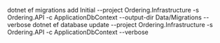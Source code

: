 dotnet ef migrations add Initial --project Ordering.Infrastructure -s Ordering.API -c ApplicationDbContext --output-dir Data/Migrations --verbose
dotnet ef database update --project Ordering.Infrastructure -s Ordering.API -c ApplicationDbContext --verbose